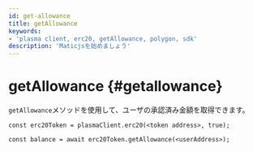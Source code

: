 ```yaml
---
id: get-allowance
title: getAllowance
keywords:
- 'plasma client, erc20, getAllowance, polygon, sdk'
description: 'Maticjsを始めましょう'
---
```


# getAllowance {#getallowance}

`getAllowance`メソッドを使用して、ユーザの承認済み金額を取得できます。

```
const erc20Token = plasmaClient.erc20(<token address>, true);

const balance = await erc20Token.getAllowance(<userAddress>);
```
